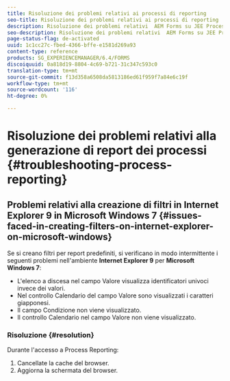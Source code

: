 ```yaml
---
title: Risoluzione dei problemi relativi ai processi di reporting
seo-title: Risoluzione dei problemi relativi ai processi di reporting
description: Risoluzione dei problemi relativi  AEM Forms su JEE Process Reporting
seo-description: Risoluzione dei problemi relativi  AEM Forms su JEE Process Reporting
page-status-flag: de-activated
uuid: 1c1cc27c-fbed-4366-bffe-e1581d269a93
content-type: reference
products: SG_EXPERIENCEMANAGER/6.4/FORMS
discoiquuid: 0a818d19-8804-4c69-b721-31c347c593c0
translation-type: tm+mt
source-git-commit: f13d358a6508da5813186ed61f959f7a84e6c19f
workflow-type: tm+mt
source-wordcount: '116'
ht-degree: 0%

---
```



# Risoluzione dei problemi relativi alla generazione di report dei processi {#troubleshooting-process-reporting}

## Problemi relativi alla creazione di filtri in Internet Explorer 9 in Microsoft Windows 7 {#issues-faced-in-creating-filters-on-internet-explorer-on-microsoft-windows}

Se si creano filtri per report predefiniti, si verificano in modo intermittente i seguenti problemi nell&#39;ambiente **Internet Explorer 9** per **Microsoft Windows 7**:

* L&#39;elenco a discesa nel campo Valore visualizza identificatori univoci invece dei valori.
* Nel controllo Calendario del campo Valore sono visualizzati i caratteri giapponesi.
* Il campo Condizione non viene visualizzato.
* Il controllo Calendario nel campo Valore non viene visualizzato.

### Risoluzione {#resolution}

Durante l&#39;accesso a Process Reporting:

1. Cancellate la cache del browser.
1. Aggiorna la schermata del browser.

